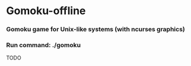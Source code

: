 # Gomoku-offline

### Gomoku game for Unix-like systems (with ncurses graphics)

### Run command: ./gomoku

TODO
